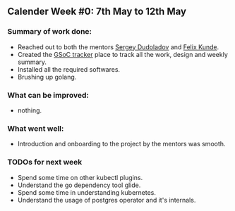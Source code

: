 ## Calender Week #0: 7th May to 12th May 

### Summary of work done: 

- Reached out to both the mentors [Sergey Dudoladov](https://github.com/sdudoladov) and [Felix Kunde](https://github.com/FxKu).
- Created the [GSoC tracker]() place to track all the work, design and weekly summary.
- Installed all the required softwares.
- Brushing up golang.

### What can be improved:
 - nothing.

### What went well:

- Introduction and onboarding to the project by the mentors was smooth.

### TODOs for next week

- Spend some time on other kubectl plugins.
- Understand the go dependency tool glide.
- Spend some time in understanding kubernetes.
- Understand the usage of postgres operator and it's internals.
